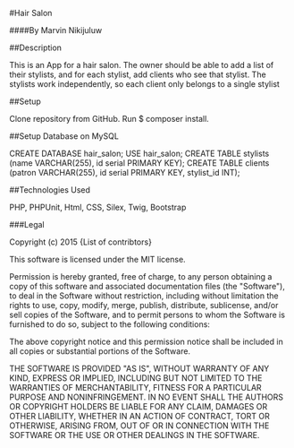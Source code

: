 #Hair Salon

####By Marvin Nikijuluw

##Description

This is an App for a hair salon. The owner should be able to add a list of their stylists, and for each stylist, add clients who see that stylist. The stylists work independently, so each client only belongs to a single stylist

##Setup

Clone repository from GitHub.
Run $ composer install.

##Setup Database on MySQL

CREATE DATABASE hair_salon;
USE hair_salon;
CREATE TABLE stylists (name VARCHAR(255), id serial PRIMARY KEY);
CREATE TABLE clients (patron VARCHAR(255), id serial PRIMARY KEY, stylist_id INT);

##Technologies Used

PHP, PHPUnit,  Html, CSS, Silex, Twig, Bootstrap

###Legal

Copyright (c) 2015 {List of contribtors}

This software is licensed under the MIT license.

Permission is hereby granted, free of charge, to any person obtaining a copy of this software and associated documentation files (the "Software"), to deal in the Software without restriction, including without limitation the rights to use, copy, modify, merge, publish, distribute, sublicense, and/or sell copies of the Software, and to permit persons to whom the Software is furnished to do so, subject to the following conditions:

The above copyright notice and this permission notice shall be included in all copies or substantial portions of the Software.

THE SOFTWARE IS PROVIDED "AS IS", WITHOUT WARRANTY OF ANY KIND, EXPRESS OR IMPLIED, INCLUDING BUT NOT LIMITED TO THE WARRANTIES OF MERCHANTABILITY, FITNESS FOR A PARTICULAR PURPOSE AND NONINFRINGEMENT. IN NO EVENT SHALL THE AUTHORS OR COPYRIGHT HOLDERS BE LIABLE FOR ANY CLAIM, DAMAGES OR OTHER LIABILITY, WHETHER IN AN ACTION OF CONTRACT, TORT OR OTHERWISE, ARISING FROM, OUT OF OR IN CONNECTION WITH THE SOFTWARE OR THE USE OR OTHER DEALINGS IN THE SOFTWARE.

